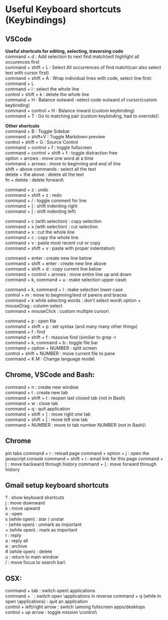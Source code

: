 # Useful Keyboard shortcuts (Keybindings)

## VSCode 

__Useful shortcuts for editing, selecting, traversing code__\
command + d : Add selection to next find match(will highlight all occurences first\
command + shift + L : Select All occurrences of find match(can also select text with cursor first)\
command + shift + A : Wrap individual lines with code, select line first: command + L\
command + l : select the whole line\
control + shift + k : delete the whole line\
command + H : Balance outward -select code outward of cursor(custom keybinding)\
command + control + H : Balance inward (custom keybinding)\
command + T : Go to matching pair (custom keybinding, had to override)\


__Other shortcuts__\
command + B : Toggle Sidebar\
command + shift+V : Toggle Markdown preview\
 control + shift + G : Source Control\
 command + control + f : toggle fullscreen\
 command + control + shift + f : toggle distraction free\
 option + arrows : move one word at a time\
 command + arrows : move to beginning and end of line\
 shift + above commands : select all the text\
 delete + the above : delete all the text\
 fn + delete : delete forward\

 command + z : undo\
 command + shift + z : redo\
 command + / : toggle comment for line\
 command + ] : shift indenting right\
 command + [ : shift indenting left\

 command + c (with selection) : copy selection\
 command + x (with selection) : cut selection\
 command + x : cut the whole line\
 command + c : copy the whole line\
 command + v : paste most recent cut or copy\
 command + shift + v : paste with proper indentation\

 command + enter : create new line below\
 command + shift + enter : create new line above\
 command + shift + d : copy current line below\
 command + control + arrows : move entire line up and down\
 command + k, command + u : make selection upper case\

 command + k, command + l : make selection lower case\
 control + m : move to beginning/end of parens and braces\
 command + k while selecting words : don't select word\ 
 option + mouseDrag : column select\
 command + mouseClick : custom multiple cursor\

 command + p : open file\
 command + shift + p : set syntax (and many many other things)\
 command + f : find\
 command + shift + f : massive find (similiar to grep -r\
 command + k, command + b : toggle file bar\
 command + option + NUMBER : split screen\
 control + shift + NUMBER : move current file to pane\
 command + K M : Change language mode\


## Chrome, VSCode and Bash:

 command + n : create new window\
 command + t : create new tab\
 command + shift + t : reopen last closed tab (not in Bash)\
 command + w : close tab\
 command + q : quit application\
 command + shift + ] : move right one tab\
 command + shift + [ : move left one tab\
 command + NUMBER : move to tab number NUMBER (not in Bash)\


## Chrome

 pin tabs
 command + r : reload page
 command + option + j : open the javascript console
 command + shift + i : email link for this page
 command + [ : move backward through history
 command + ] : move forward through history


## Gmail setup keyboard shortcuts
 ? : show keyboard shortcuts\
 j : move downward\
 k : move upward\
 o : open\
 s (while open) : star / unstar\
 \- (while open) : unmark as important\
 \+ (while open) : mark as important\
 r : reply\
 a : reply all\
 e : archive\
 \# (while open) : delete\
 u : return to main window\
 / : move focus to search bar\


## OSX:

 command + tab : switch open\ applications\
 command + ` : switch open \applications in reverse
 command + q (while in open \applications) : quit an application\
 control + left/right arrow : switch \among fullscreen apps/desktops\
 control + up arrow : toggle mission \control\

